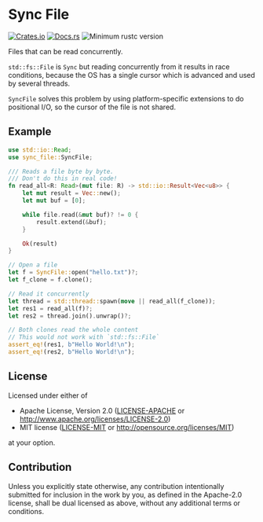 # Sync File

[![Crates.io](https://img.shields.io/crates/v/sync_file.svg)](https://crates.io/crates/sync_file)
[![Docs.rs](https://docs.rs/sync_file/badge.svg)](https://docs.rs/sync_file/)
![Minimum rustc version](https://img.shields.io/badge/rustc-1.63+-lightgray.svg)

Files that can be read concurrently.

`std::fs::File` is `Sync` but reading concurrently from it results in race
conditions, because the OS has a single cursor which is advanced and used
by several threads.

`SyncFile` solves this problem by using platform-specific extensions to do
positional I/O, so the cursor of the file is not shared.

## Example

```rust
use std::io::Read;
use sync_file::SyncFile;

/// Reads a file byte by byte.
/// Don't do this in real code!
fn read_all<R: Read>(mut file: R) -> std::io::Result<Vec<u8>> {
    let mut result = Vec::new();
    let mut buf = [0];

    while file.read(&mut buf)? != 0 {
        result.extend(&buf);
    }

    Ok(result)
}

// Open a file
let f = SyncFile::open("hello.txt")?;
let f_clone = f.clone();

// Read it concurrently
let thread = std::thread::spawn(move || read_all(f_clone));
let res1 = read_all(f)?;
let res2 = thread.join().unwrap()?;

// Both clones read the whole content
// This would not work with `std::fs::File`
assert_eq!(res1, b"Hello World!\n");
assert_eq!(res2, b"Hello World!\n");
```

## License

Licensed under either of

* Apache License, Version 2.0 ([LICENSE-APACHE](LICENSE-APACHE) or http://www.apache.org/licenses/LICENSE-2.0)
* MIT license ([LICENSE-MIT](LICENSE-MIT) or http://opensource.org/licenses/MIT)

at your option.

## Contribution

Unless you explicitly state otherwise, any contribution intentionally submitted
for inclusion in the work by you, as defined in the Apache-2.0 license, shall be
dual licensed as above, without any additional terms or conditions.
